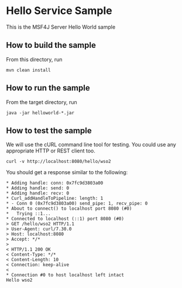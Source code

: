 # Hello Service Sample

This is the MSF4J Server Hello World sample

## How to build the sample

From this directory, run

```
mvn clean install
```

## How to run the sample

From the target directory, run
```
java -jar helloworld-*.jar
```

## How to test the sample

We will use the cURL command line tool for testing. You could use any appropriate HTTP or REST client too.

```
curl -v http://localhost:8080/hello/wso2
```

You should get a response similar to the following:

```
* Adding handle: conn: 0x7fc9d3803a00
* Adding handle: send: 0
* Adding handle: recv: 0
* Curl_addHandleToPipeline: length: 1
* - Conn 0 (0x7fc9d3803a00) send_pipe: 1, recv_pipe: 0
* About to connect() to localhost port 8080 (#0)
*   Trying ::1...
* Connected to localhost (::1) port 8080 (#0)
> GET /hello/wso2 HTTP/1.1
> User-Agent: curl/7.30.0
> Host: localhost:8080
> Accept: */*
>
< HTTP/1.1 200 OK
< Content-Type: */*
< Content-Length: 10
< Connection: keep-alive
<
* Connection #0 to host localhost left intact
Hello wso2
```
